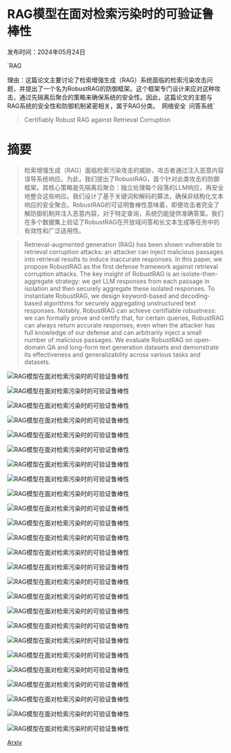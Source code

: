 # RAG模型在面对检索污染时的可验证鲁棒性

发布时间：2024年05月24日

`RAG

理由：这篇论文主要讨论了检索增强生成（RAG）系统面临的检索污染攻击问题，并提出了一个名为RobustRAG的防御框架。这个框架专门设计来应对这种攻击，通过先隔离后聚合的策略来确保系统的安全性。因此，这篇论文的主题与RAG系统的安全性和防御机制紧密相关，属于RAG分类。` `网络安全` `问答系统`

> Certifiably Robust RAG against Retrieval Corruption

# 摘要

> 检索增强生成（RAG）面临检索污染攻击的威胁，攻击者通过注入恶意内容误导系统响应。为此，我们提出了RobustRAG，首个针对此类攻击的防御框架。其核心策略是先隔离后聚合：独立处理每个段落的LLM响应，再安全地整合这些响应。我们设计了基于关键词和解码的算法，确保非结构化文本响应的安全聚合。RobustRAG的可证明鲁棒性意味着，即便攻击者完全了解防御机制并注入恶意内容，对于特定查询，系统仍能提供准确答案。我们在多个数据集上验证了RobustRAG在开放域问答和长文本生成等任务中的有效性和广泛适用性。

> Retrieval-augmented generation (RAG) has been shown vulnerable to retrieval corruption attacks: an attacker can inject malicious passages into retrieval results to induce inaccurate responses. In this paper, we propose RobustRAG as the first defense framework against retrieval corruption attacks. The key insight of RobustRAG is an isolate-then-aggregate strategy: we get LLM responses from each passage in isolation and then securely aggregate these isolated responses. To instantiate RobustRAG, we design keyword-based and decoding-based algorithms for securely aggregating unstructured text responses. Notably, RobustRAG can achieve certifiable robustness: we can formally prove and certify that, for certain queries, RobustRAG can always return accurate responses, even when the attacker has full knowledge of our defense and can arbitrarily inject a small number of malicious passages. We evaluate RobustRAG on open-domain QA and long-form text generation datasets and demonstrate its effectiveness and generalizability across various tasks and datasets.

![RAG模型在面对检索污染时的可验证鲁棒性](../../../paper_images/2405.15556/x1.png)

![RAG模型在面对检索污染时的可验证鲁棒性](../../../paper_images/2405.15556/x2.png)

![RAG模型在面对检索污染时的可验证鲁棒性](../../../paper_images/2405.15556/x3.png)

![RAG模型在面对检索污染时的可验证鲁棒性](../../../paper_images/2405.15556/x4.png)

![RAG模型在面对检索污染时的可验证鲁棒性](../../../paper_images/2405.15556/x5.png)

![RAG模型在面对检索污染时的可验证鲁棒性](../../../paper_images/2405.15556/x6.png)

![RAG模型在面对检索污染时的可验证鲁棒性](../../../paper_images/2405.15556/x7.png)

![RAG模型在面对检索污染时的可验证鲁棒性](../../../paper_images/2405.15556/x8.png)

![RAG模型在面对检索污染时的可验证鲁棒性](../../../paper_images/2405.15556/x9.png)

![RAG模型在面对检索污染时的可验证鲁棒性](../../../paper_images/2405.15556/x10.png)

![RAG模型在面对检索污染时的可验证鲁棒性](../../../paper_images/2405.15556/x11.png)

![RAG模型在面对检索污染时的可验证鲁棒性](../../../paper_images/2405.15556/x12.png)

![RAG模型在面对检索污染时的可验证鲁棒性](../../../paper_images/2405.15556/x13.png)

![RAG模型在面对检索污染时的可验证鲁棒性](../../../paper_images/2405.15556/x14.png)

![RAG模型在面对检索污染时的可验证鲁棒性](../../../paper_images/2405.15556/x15.png)

![RAG模型在面对检索污染时的可验证鲁棒性](../../../paper_images/2405.15556/x16.png)

![RAG模型在面对检索污染时的可验证鲁棒性](../../../paper_images/2405.15556/x17.png)

![RAG模型在面对检索污染时的可验证鲁棒性](../../../paper_images/2405.15556/x18.png)

![RAG模型在面对检索污染时的可验证鲁棒性](../../../paper_images/2405.15556/x19.png)

![RAG模型在面对检索污染时的可验证鲁棒性](../../../paper_images/2405.15556/x20.png)

![RAG模型在面对检索污染时的可验证鲁棒性](../../../paper_images/2405.15556/x21.png)

![RAG模型在面对检索污染时的可验证鲁棒性](../../../paper_images/2405.15556/x22.png)

![RAG模型在面对检索污染时的可验证鲁棒性](../../../paper_images/2405.15556/x23.png)

![RAG模型在面对检索污染时的可验证鲁棒性](../../../paper_images/2405.15556/x24.png)

![RAG模型在面对检索污染时的可验证鲁棒性](../../../paper_images/2405.15556/x25.png)

[Arxiv](https://arxiv.org/abs/2405.15556)